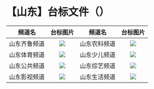 # 【山东】台标文件（）
|频道名|台标图片|频道名|台标图片|
|:---:|:---:|:---:|:---:|
|山东齐鲁频道|<img src="https://raw.githubusercontent.com/wanglindl/TVLogo/main/img/Shandong1.png">|山东农科频道|<img src="https://raw.githubusercontent.com/wanglindl/TVLogo/main/img/Shandong3.png">|
|山东体育频道|<img src="https://raw.githubusercontent.com/wanglindl/TVLogo/main/img/Shandong2.png">|山东少儿频道|<img src="https://raw.githubusercontent.com/wanglindl/TVLogo/main/img/Shandong5.png">|
|山东公共频道|<img src="https://raw.githubusercontent.com/wanglindl/TVLogo/main/img/Shandong4.png">|山东综艺频道|<img src="https://raw.githubusercontent.com/wanglindl/TVLogo/main/img/Shandong7.png">|
|山东影视频道|<img src="https://raw.githubusercontent.com/wanglindl/TVLogo/main/img/Shandong6.png">|山东生活频道|<img src="https://raw.githubusercontent.com/wanglindl/TVLogo/main/img/Shandong8.png">|

